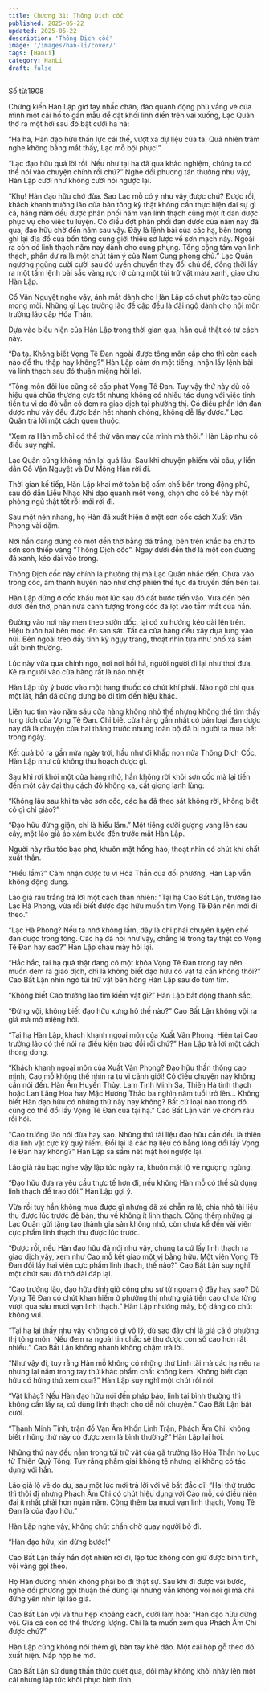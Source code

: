 ```yaml
---
title: Chương 31: Thông Dịch cốc
published: 2025-05-22
updated: 2025-05-22
description: 'Thông Dịch cốc'
image: '/images/han-li/cover/'
tags: [HanLi]
category: HanLi
draft: false
---
```


Số từ:1908  








Chứng kiến Hàn Lập giơ tay nhấc chân, đào quanh động phủ vắng vẻ của mình một cái hố to gần mẫu để đặt khối linh điền trên vai xuống, Lạc Quân thở ra một hơi sau đó bật cười ha hả:

“Ha ha, Hàn đạo hữu thần lực cái thế, vượt xa dự liệu của ta. Quả nhiên trăm nghe không bằng mắt thấy, Lạc mỗ bội phục!”

“Lạc đạo hữu quá lời rồi. Nếu như tại hạ đã qua khảo nghiệm, chúng ta có thể nói vào chuyện chính rồi chứ?” Nghe đối phương tán thưởng như vậy, Hàn Lập cười như không cười hỏi ngược lại.

“Khụ! Hàn đạo hữu chớ đùa. Sao Lạc mỗ có ý như vậy được chứ? Được rồi, khách khanh trưởng lão của bản tông kỳ thật không cần thực hiện đại sự gì cả, hằng năm đều được phân phối năm vạn linh thạch cùng một ít đan dược phục vụ cho việc tu luyện. Có điều đợt phân phối đan dược của năm nay đã qua, đạo hữu chờ đến năm sau vậy. Đây là lệnh bài của các hạ, bên trong ghi lại địa đồ của bổn tông cùng giới thiệu sơ lược về sơn mạch này. Ngoài ra còn có linh thạch năm nay dành cho cung phụng. Tổng cộng tám vạn linh thạch, phần dư ra là một chút tâm ý của Nam Cung phong chủ.” Lạc Quân ngượng ngùng cười cười sau đó uyển chuyển thay đổi chủ đề, đồng thời lấy ra một tấm lệnh bài sắc vàng rực rỡ cùng một túi trữ vật màu xanh, giao cho Hàn Lập.

Cổ Vân Nguyệt nghe vậy, ánh mắt dành cho Hàn Lập có chút phức tạp cùng mong mỏi. Những gì Lạc trưởng lão đề cập đều là đãi ngộ dành cho nội môn trưởng lão cấp Hóa Thần.

Dựa vào biểu hiện của Hàn Lập trong thời gian qua, hắn quả thật có tư cách này.

“Đa tạ. Không biết Vọng Tê Đan ngoài được tông môn cấp cho thì còn cách nào để thu thập hay không?" Hàn Lập cảm ơn một tiếng, nhận lấy lệnh bài và linh thạch sau đó thuận miệng hỏi lại.

“Tông môn đôi lúc cũng sẽ cấp phát Vọng Tê Đan. Tuy vậy thứ này dù có hiệu quả chữa thương cực tốt nhưng không có nhiều tác dụng với việc tinh tiến tu vi do đó vẫn có đem ra giao dịch tại phường thị. Có điều phần lớn đan dược như vậy đều được bán hết nhanh chóng, không dễ lấy được.” Lạc Quân trả lời một cách quen thuộc.

“Xem ra Hàn mỗ chỉ có thể thử vận may của mình mà thôi.” Hàn Lập như có điều suy nghĩ.

Lạc Quân cũng không nán lại quá lâu. Sau khi chuyện phiếm vài câu, y liền dẫn Cổ Vận Nguyệt và Dư Mộng Hàn rời đi.

Thời gian kế tiếp, Hàn Lập khai mở toàn bộ cấm chế bên trong động phủ, sau đó dẫn Liễu Nhạc Nhi dạo quanh một vòng, chọn cho cô bé này một phòng ngủ thật tốt rồi mới rời đi.

Sau một nén nhang, họ Hàn đã xuất hiện ở một sơn cốc cách Xuất Vân Phong vài dặm.

Nơi hắn đang đứng có một đền thờ bằng đá trắng, bên trên khắc ba chữ to sơn son thiếp vàng “Thông Dịch cốc”. Ngay dưới đền thờ là một con đường đá xanh, kéo dài vào trong.

Thông Dịch cốc này chính là phường thị mà Lạc Quân nhắc đến. Chưa vào trong cốc, âm thanh huyên náo như chợ phiên thế tục đã truyền đến bên tai.

Hàn Lập đứng ở cốc khẩu một lúc sau đó cất bước tiến vào. Vừa đến bên dưới đền thờ, phân nửa cảnh tượng trong cốc đã lọt vào tầm mắt của hắn.

Đường vào nơi này men theo sườn dốc, lại có xu hướng kéo dài lên trên. Hiệu buôn hai bên mọc lên san sát. Tất cả cửa hàng đều xây dựa lưng vào núi. Bên ngoài treo đầy tinh kỳ ngụy trang, thoạt nhìn tựa như phố xá sầm uất bình thường.

Lúc này vừa qua chính ngọ, nơi nơi hối hả, người người đi lại như thoi đưa. Kẻ ra người vào cửa hàng rất là náo nhiệt.

Hàn Lập tùy ý bước vào một hang thuốc có chút khí phái. Nào ngờ chỉ qua một lát, hắn đã dửng dưng bỏ đi tìm đến hiệu khác.

Liên tục tìm vào năm sáu cửa hàng không nhỏ thế nhưng không thể tìm thấy tung tích của Vọng Tê Đan. Chỉ biết cửa hàng gần nhất có bán loại đan dược này đã là chuyện của hai tháng trước nhưng toàn bộ đã bị người ta mua hết trong ngày.

Kết quả bỏ ra gần nửa ngày trời, hầu như đi khắp non nửa Thông Dịch Cốc, Hàn Lập như cũ không thu hoạch được gì.

Sau khi rời khỏi một cửa hàng nhỏ, hắn không rời khỏi sơn cốc mà lại tiến đến một cây đại thụ cách đó không xa, cất giọng lạnh lùng:

“Không lâu sau khi ta vào sơn cốc, các hạ đã theo sát không rời, không biết có gì chỉ giáo?”

“Đạo hữu đừng giận, chỉ là hiểu lầm.” Một tiếng cười gượng vang lên sau cây, một lão già áo xám bước đến trước mặt Hàn Lập.

Người này râu tóc bạc phơ, khuôn mặt hồng hào, thoạt nhìn có chút khí chất xuất thần.

“Hiểu lầm?” Cảm nhận được tu vi Hóa Thần của đối phương, Hàn Lập vẫn không động dung.

Lão già râu trắng trả lời một cách thản nhiên: “Tại hạ Cao Bất Lận, trưởng lão Lạc Hà Phong, vừa rồi biết được đạo hữu muốn tìm Vọng Tê Đân nên mới đi theo.”

“Lạc Hà Phong? Nếu ta nhớ không lầm, đây là chi phái chuyên luyện chế đan dược trong tông. Các hạ đã nói như vậy, chẳng lẽ trong tay thật có Vọng Tê Đan hay sao?” Hàn Lập chau mày hỏi lại.

“Hắc hắc, tại hạ quả thật đang có một khỏa Vọng Tê Đan trong tay nên muốn đem ra giao dịch, chỉ là không biết đạo hữu có vật ta cần không thôi?” Cao Bất Lận nhìn ngó túi trữ vật bên hông Hàn Lập sau đó tủm tỉm.

“Không biết Cao trưởng lão tìm kiếm vật gì?” Hàn Lập bất động thanh sắc.

“Đừng vội, không biết đạo hữu xưng hô thế nào?” Cao Bất Lận không vội ra giá mà mở miệng hỏi.

“Tại hạ Hàn Lập, khách khanh ngoại môn của Xuất Vân Phong. Hiện tại Cao trưởng lão có thể nói ra điều kiện trao đổi rồi chứ?” Hàn Lập trả lời một cách thong dong.

“Khách khanh ngoại môn của Xuất Vân Phong? Đạo hữu thần thông cao minh, Cao mỗ không thể nhìn ra tu vi cảnh giới! Có điều chuyện này không cần nói đến. Hàn Âm Huyền Thủy, Lam Tinh Minh Sa, Thiên Hà tinh thạch hoặc Lan Lăng Hoa hay Mặc Hương Thảo ba nghìn năm tuổi trở lên… Không biết Hàn đạo hữu có những thứ này hay không? Bất cứ loại nào trong đó cũng có thể đổi lấy Vọng Tê Đan của tại hạ.” Cao Bất Lận vân vê chòm râu rồi hỏi.

“Cao trưởng lão nói đùa hay sao. Những thứ tài liệu đạo hữu cần đều là thiên địa linh vật cực kỳ quý hiếm. Đổi lại là các hạ liệu có bằng lòng đổi lấy Vọng Tê Đan hay không?” Hàn Lập sa sầm nét mặt hỏi ngược lại.

Lão già râu bạc nghe vậy lập tức ngây ra, khuôn mặt lộ vẻ ngượng ngùng.

“Đạo hữu đưa ra yêu cầu thực tế hơn đi, nếu không Hàn mỗ có thể sử dụng linh thạch để trao đổi.” Hàn Lập gợi ý.

Vừa rồi tuy hắn không mua được gì nhưng đã xé chẵn ra lẻ, chia nhỏ tài liệu thu được lúc trước đẻ bán, thu về không ít linh thạch. Cộng thêm những gì Lạc Quân gửi tặng tạo thành gia sản không nhỏ, còn chưa kể đến vài viên cực phẩm linh thạch thu được lúc trước.

“Được rồi, nếu Hàn đạo hữu đã nói như vậy, chúng ta cứ lấy linh thạch ra giao dịch vậy, xem như Cao mỗ kết giao một vị bằng hữu. Một viên Vọng Tê Đan đổi lấy hai viên cực phẩm linh thạch, thế nào?” Cao Bất Lận suy nghĩ một chút sau đó thở dài đáp lại.

“Cao trưởng lão, đạo hữu định giở công phu sư tử ngoạm ở đây hay sao? Dù Vọng Tê Đan có chút khan hiếm ở phường thị nhưng giá tiền cao chưa từng vượt qua sáu mươi vạn linh thạch.” Hàn Lập nhướng mày, bộ dáng có chút không vui.

“Tại hạ lại thấy như vậy không có gì vô lý, dù sao đây chỉ là giá cả ở phường thị tông môn. Nếu đem ra ngoài tin chắc sẽ thu được con số cao hơn rất nhiều.” Cao Bất Lận không nhanh không chậm trả lời.

“Như vậy đi, tuy rằng Hàn mỗ không có những thứ Linh tài mà các hạ nêu ra nhưng lại nắm trong tay thứ khác phẩm chất không kém. Không biết đạo hữu có hứng thú xem qua?” Hàn Lập suy nghĩ một chút rồi nói.

“Vật khác? Nếu Hàn đạo hữu nói đến pháp bảo, linh tài bình thường thì không cần lấy ra, cứ dùng linh thạch cho dễ nói chuyện.” Cao Bất Lận bật cười.

“Thanh Minh Tinh, trận đồ Vạn Âm Khốn Linh Trận, Phách Âm Chi, không biết những thứ này có được xem là bình thường?” Hàn Lập lại hỏi.

Những thứ này đều nằm trong túi trữ vật của gã trưởng lão Hóa Thần họ Lục từ Thiên Quỷ Tông. Tuy rằng phẩm giai không tệ nhưng lại không có tác dụng với hắn.

Lão già lộ vẻ do dự, sau một lúc mới trả lời với vẻ bất đắc dĩ: “Hai thứ trước thì thôi đi nhưng Phách Âm Chi có chút hiệu dụng với Cao mỗ, có điều niên đai ít nhất phải hơn ngàn năm. Cộng thêm ba mươi vạn linh thạch, Vọng Tê Đan là của đạo hữu.”

Hàn Lập nghe vậy, không chút chần chờ quay người bỏ đi.

“Hàn đạo hữu, xin dừng bước!”

Cao Bất Lận thấy hắn đột nhiên rời đi, lập tức không còn giữ được bình tĩnh, vội vàng gọi theo.

Họ Hàn đương nhiên không phải bỏ đi thật sự. Sau khi đi được vài bước, nghe đối phương gọi thuận thế dừng lại nhưng vẫn không vội nói gì mà chỉ đứng yên nhìn lại lão giả.

Cao Bất Lân vội vã thu hẹp khoảng cách, cười làm hòa: “Hàn đạo hữu đừng vội. Giá cả còn có thể thương lượng. Chỉ là ta muốn xem qua Phách Âm Chi được chứ?”

Hàn Lập cũng không nói thêm gì, bàn tay khẽ đảo. Một cái hộp gỗ theo đó xuất hiện. Nắp hộp hé mở.

Cao Bất Lận sử dụng thần thức quét qua, đôi mày không khỏi nhảy lên một cái nhưng lập tức khôi phục bình tĩnh.
